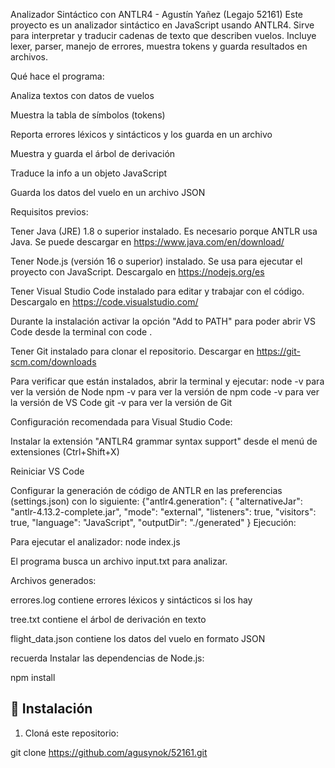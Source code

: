 Analizador Sintáctico con ANTLR4 - Agustín Yañez (Legajo 52161)
Este proyecto es un analizador sintáctico en JavaScript usando ANTLR4.
Sirve para interpretar y traducir cadenas de texto que describen vuelos.
Incluye lexer, parser, manejo de errores, muestra tokens y guarda resultados en archivos.

Qué hace el programa:

Analiza textos con datos de vuelos

Muestra la tabla de símbolos (tokens)

Reporta errores léxicos y sintácticos y los guarda en un archivo

Muestra y guarda el árbol de derivación

Traduce la info a un objeto JavaScript

Guarda los datos del vuelo en un archivo JSON

Requisitos previos:

Tener Java (JRE) 1.8 o superior instalado. Es necesario porque ANTLR usa Java. Se puede descargar en https://www.java.com/en/download/

Tener Node.js (versión 16 o superior) instalado. Se usa para ejecutar el proyecto con JavaScript. Descargalo en https://nodejs.org/es

Tener Visual Studio Code instalado para editar y trabajar con el código. Descargalo en https://code.visualstudio.com/

Durante la instalación activar la opción "Add to PATH" para poder abrir VS Code desde la terminal con code .

Tener Git instalado para clonar el repositorio. Descargar en https://git-scm.com/downloads

Para verificar que están instalados, abrir la terminal y ejecutar:
node -v para ver la versión de Node
npm -v para ver la versión de npm
code -v para ver la versión de VS Code
git -v para ver la versión de Git

Configuración recomendada para Visual Studio Code:

Instalar la extensión "ANTLR4 grammar syntax support" desde el menú de extensiones (Ctrl+Shift+X)

Reiniciar VS Code

Configurar la generación de código de ANTLR en las preferencias (settings.json) con lo siguiente:
{"antlr4.generation": {
 "alternativeJar": "antlr-4.13.2-complete.jar",
 "mode": "external",
 "listeners": true,
 "visitors": true,
 "language": "JavaScript",
 "outputDir": "./generated"
 } 
 Ejecución:

Para ejecutar el analizador:
node index.js

El programa busca un archivo input.txt para analizar.

Archivos generados:

errores.log contiene errores léxicos y sintácticos si los hay

tree.txt contiene el árbol de derivación en texto

flight_data.json contiene los datos del vuelo en formato JSON

recuerda 
Instalar las dependencias de Node.js:

npm install

## 🔧 Instalación



1. Cloná este repositorio:

git clone https://github.com/agusynok/52161.git

